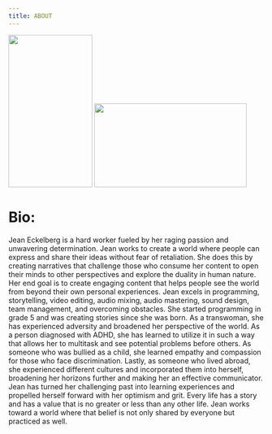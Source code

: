 ```yaml
---
title: ABOUT
---
```


<img src= "/20210224124509_IMG_0343.JPG" style= "width:165px;height:300px;"> <img src= "/20210224125600_IMG_0348.JPG" style= "width:300px;height:165px;"> 
# Bio: 
Jean Eckelberg is a hard worker fueled by her raging passion and unwavering determination. Jean works to create a world where people can express and share their ideas without fear of retaliation. She does this by creating narratives that challenge those who consume her content to open their minds to other perspectives and explore the duality in human nature. Her end goal is to create engaging content that helps people see the world from beyond their own personal experiences.
Jean excels in programming, storytelling, video editing, audio mixing, audio mastering, sound design, team management, and overcoming obstacles. She started programming in grade 5 and was creating stories since she was born. As a transwoman, she has experienced adversity and broadened her perspective of the world. As a person diagnosed with ADHD, she has learned to utilize it in such a way that allows her to multitask and see potential problems before others. As someone who was bullied as a child, she learned empathy and compassion for those who face discrimination. Lastly, as someone who lived abroad, she experienced different cultures and incorporated them into herself, broadening her horizons further and making her an effective communicator. Jean has turned her challenging past into learning experiences and propelled herself forward with her optimism and grit.
	Every life has a story and has a value that is no greater or less than any other life. Jean works toward a world where that belief is not only shared by everyone but practiced as well.
	
